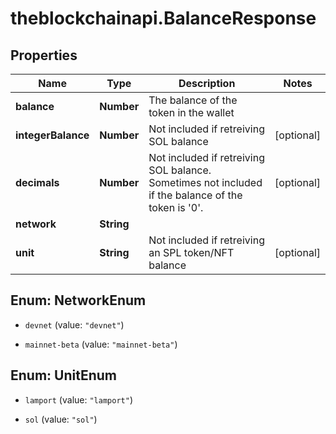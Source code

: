 # theblockchainapi.BalanceResponse

## Properties

Name | Type | Description | Notes
------------ | ------------- | ------------- | -------------
**balance** | **Number** | The balance of the token in the wallet | 
**integerBalance** | **Number** | Not included if retreiving SOL balance | [optional] 
**decimals** | **Number** | Not included if retreiving SOL balance. Sometimes not included if the balance of the token is &#39;0&#39;. | [optional] 
**network** | **String** |  | 
**unit** | **String** | Not included if retreiving an SPL token/NFT balance | [optional] 



## Enum: NetworkEnum


* `devnet` (value: `"devnet"`)

* `mainnet-beta` (value: `"mainnet-beta"`)





## Enum: UnitEnum


* `lamport` (value: `"lamport"`)

* `sol` (value: `"sol"`)




